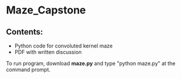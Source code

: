# Maze_Capstone

## Contents:
- Python code for convoluted kernel maze
- PDF with written discussion

To run program, download **maze.py** and type "python maze.py" at the command prompt.
